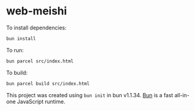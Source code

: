 # web-meishi

To install dependencies:

```bash
bun install
```

To run:

```bash
bun parcel src/index.html
```

To build:

```bash
bun parcel build src/index.html
```

This project was created using `bun init` in bun v1.1.34. [Bun](https://bun.sh) is a fast all-in-one JavaScript runtime.

